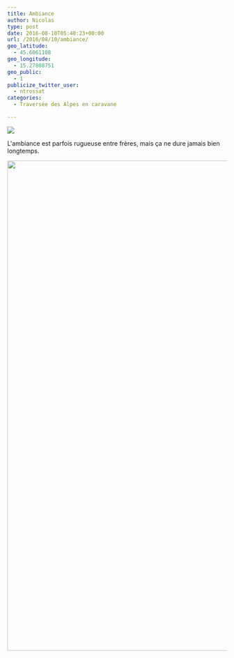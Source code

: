 ```yaml
---
title: Ambiance 
author: Nicolas
type: post
date: 2016-08-10T05:40:23+00:00
url: /2016/08/10/ambiance/
geo_latitude:
  - 45.6061108
geo_longitude:
  - 15.27808751
geo_public:
  - 1
publicize_twitter_user:
  - ntrossat
categories:
  - Traversée des Alpes en caravane

---
```

<img src="http://i0.wp.com/deh0rsblog.files.wordpress.com/2016/08/wp-1470807389546.jpg?w=1056" class="wp-image-369 alignnone size-full" />

L'ambiance est parfois rugueuse entre frères, mais ça ne dure jamais bien longtemps.&nbsp;

[<img src="http://boutikcircus.dev/wp-content/uploads/2016/08/wp-image-426812673jpg.jpg" alt="" class="wp-image-370 alignnone size-full" width="2000" height="1125" />][1]

 [1]: http://boutikcircus.dev/wp-content/uploads/2016/08/wp-image-426812673jpg.jpg